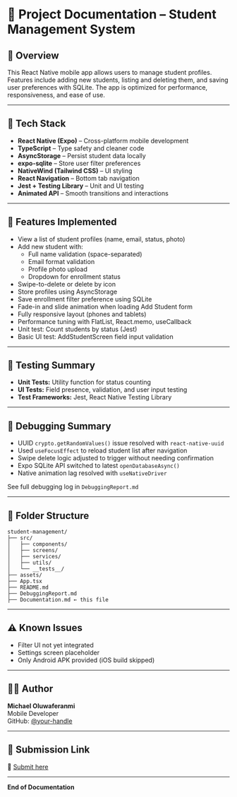 # 📄 Project Documentation – Student Management System

## 📝 Overview
This React Native mobile app allows users to manage student profiles. Features include adding new students, listing and deleting them, and saving user preferences with SQLite. The app is optimized for performance, responsiveness, and ease of use.

---

## 🔧 Tech Stack
- **React Native (Expo)** – Cross-platform mobile development
- **TypeScript** – Type safety and cleaner code
- **AsyncStorage** – Persist student data locally
- **expo-sqlite** – Store user filter preferences
- **NativeWind (Tailwind CSS)** – UI styling
- **React Navigation** – Bottom tab navigation
- **Jest + Testing Library** – Unit and UI testing
- **Animated API** – Smooth transitions and interactions

---

## 🚀 Features Implemented
- View a list of student profiles (name, email, status, photo)
- Add new student with:
  - Full name validation (space-separated)
  - Email format validation
  - Profile photo upload
  - Dropdown for enrollment status
- Swipe-to-delete or delete by icon
- Store profiles using AsyncStorage
- Save enrollment filter preference using SQLite
- Fade-in and slide animation when loading Add Student form
- Fully responsive layout (phones and tablets)
- Performance tuning with FlatList, React.memo, useCallback
- Unit test: Count students by status (Jest)
- Basic UI test: AddStudentScreen field input validation

---

## 🧪 Testing Summary
- **Unit Tests:** Utility function for status counting
- **UI Tests:** Field presence, validation, and user input testing
- **Test Frameworks:** Jest, React Native Testing Library

---

## 🐞 Debugging Summary
- UUID `crypto.getRandomValues()` issue resolved with `react-native-uuid`
- Used `useFocusEffect` to reload student list after navigation
- Swipe delete logic adjusted to trigger without needing confirmation
- Expo SQLite API switched to latest `openDatabaseAsync()`
- Native animation lag resolved with `useNativeDriver`

See full debugging log in `DebuggingReport.md`

---

## 📂 Folder Structure
```
student-management/
├── src/
│   ├── components/
│   ├── screens/
│   ├── services/
│   ├── utils/
│   └── __tests__/
├── assets/
├── App.tsx
├── README.md
├── DebuggingReport.md
├── Documentation.md ← this file
```

---

## ⚠️ Known Issues
- Filter UI not yet integrated
- Settings screen placeholder
- Only Android APK provided (iOS build skipped)

---

## 👨‍💻 Author
**Michael Oluwaferanmi**  
Mobile Developer  
GitHub: [@your-handle](https://github.com/ifekeyz)

---

## 🏁 Submission Link
🔗 [Submit here](https://tinyurl.com/assessmentsubmissionapril2025)

---
**End of Documentation**
